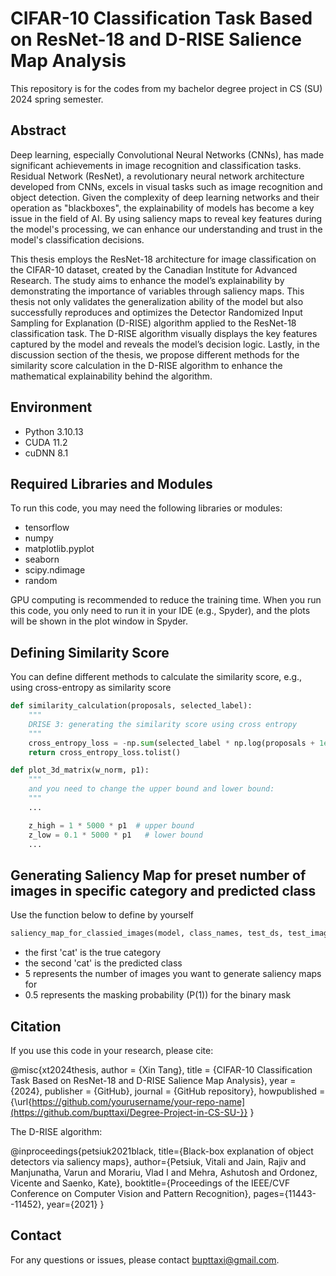 # CIFAR-10 Classification Task Based on ResNet-18 and D-RISE Salience Map Analysis

This repository is for the codes from my bachelor degree project in CS (SU) 2024 spring semester.

## Abstract

Deep learning, especially Convolutional Neural Networks (CNNs), has made significant achievements in image recognition and classification tasks. Residual Network (ResNet), a revolutionary neural network architecture developed from CNNs, excels in visual tasks such as image recognition and object detection. Given the complexity of deep learning networks and their operation as "blackboxes", the explainability of models has become a key issue in the field of AI. By using saliency maps to reveal key features during the model's processing, we can enhance our understanding and trust in the model's classification decisions.

This thesis employs the ResNet-18 architecture for image classification on the CIFAR-10 dataset, created by the Canadian Institute for Advanced Research. The study aims to enhance the model’s explainability by demonstrating the importance of variables through saliency maps. This thesis not only validates the generalization ability of the model but also successfully reproduces and optimizes the Detector Randomized Input Sampling for Explanation (D-RISE) algorithm applied to the ResNet-18 classification task. The D-RISE algorithm visually displays the key features captured by the model and reveals the model’s decision logic. Lastly, in the discussion section of the thesis, we propose different methods for the similarity score calculation in the D-RISE algorithm to enhance the mathematical explainability behind the algorithm.

## Environment

- Python 3.10.13
- CUDA 11.2
- cuDNN 8.1

## Required Libraries and Modules

To run this code, you may need the following libraries or modules:

- tensorflow
- numpy
- matplotlib.pyplot
- seaborn
- scipy.ndimage
- random

GPU computing is recommended to reduce the training time. When you run this code, you only need to run it in your IDE (e.g., Spyder), and the plots will be shown in the plot window in Spyder.

## Defining Similarity Score

You can define different methods to calculate the similarity score, e.g., using cross-entropy as similarity score

```python
def similarity_calculation(proposals, selected_label):
    """
    DRISE 3: generating the similarity score using cross entropy
    """
    cross_entropy_loss = -np.sum(selected_label * np.log(proposals + 1e-9), axis=1)  # 加上一个小的epsilon防止对0取对数
    return cross_entropy_loss.tolist()

def plot_3d_matrix(w_norm, p1):
    """
    and you need to change the upper bound and lower bound:
    """
    ...

    z_high = 1 * 5000 * p1  # upper bound
    z_low = 0.1 * 5000 * p1   # lower bound
    ...

```


## Generating Saliency Map for preset number of images in specific category and predicted class

Use the function below to define by yourself
```python
saliency_map_for_classied_images(model, class_names, test_ds, test_images_original, 'cat', 'cat', 5, 0.5)
```
- the first 'cat' is the true category
- the second 'cat' is the predicted class
- 5 represents the number of images you want to generate saliency maps for
- 0.5 represents the masking probability (P(1)) for the binary mask

## Citation

If you use this code in your research, please cite:

@misc{xt2024thesis,
  author = {Xin Tang},
  title = {CIFAR-10 Classification Task Based on ResNet-18 and D-RISE Salience Map Analysis},
  year = {2024},
  publisher = {GitHub},
  journal = {GitHub repository},
  howpublished = {\url{https://github.com/yourusername/your-repo-name](https://github.com/bupttaxi/Degree-Project-in-CS-SU-}}
}

The D-RISE algorithm:

@inproceedings{petsiuk2021black,
  title={Black-box explanation of object detectors via saliency maps},
  author={Petsiuk, Vitali and Jain, Rajiv and Manjunatha, Varun and Morariu, Vlad I and Mehra, Ashutosh and Ordonez, Vicente and Saenko, Kate},
  booktitle={Proceedings of the IEEE/CVF Conference on Computer Vision and Pattern Recognition},
  pages={11443--11452},
  year={2021}
}

## Contact
For any questions or issues, please contact bupttaxi@gmail.com.
